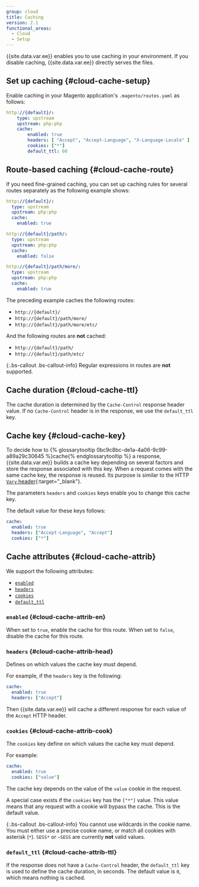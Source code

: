 ```yaml
---
group: cloud
title: Caching
version: 2.1
functional_areas:
  - Cloud
  - Setup
---
```


{{site.data.var.ee}} enables you to use caching in your environment. If you disable caching, {{site.data.var.ee}} directly serves the files.

## Set up caching {#cloud-cache-setup}

Enable caching in your Magento application's `.magento/routes.yaml` as follows:

```yaml
http://{default}/:
    type: upstream
    upstream: php:php
    cache:
        enabled: true
        headers: [ "Accept", "Accept-Language", "X-Language-Locale" ]
        cookies: ["*"]
        default_ttl: 60
```

## Route-based caching {#cloud-cache-route}

If you need fine-grained caching, you can set up caching rules for several routes separately as the following example shows:

```yaml
http://{default}/:
  type: upstream
  upstream: php:php
  cache:
    enabled: true

http://{default}/path/:
  type: upstream
  upstream: php:php
  cache:
    enabled: false

http://{default}/path/more/:
  type: upstream
  upstream: php:php
  cache:
    enabled: true
```

The preceding example caches the following routes:

-   `http://{default}/`
-   `http://{default}/path/more/`
-   `http://{default}/path/more/etc/`

And the following routes are **not** cached:

-   `http://{default}/path/`
-   `http://{default}/path/etc/`

{:.bs-callout .bs-callout-info}
Regular expressions in routes are **not** supported.

## Cache duration {#cloud-cache-ttl}

The cache duration is determined by the `Cache-Control` response header value. If no `Cache-Control` header is in the response, we use the `default_ttl` key.

## Cache key {#cloud-cache-key}

To decide how to {% glossarytooltip 0bc9c8bc-de1a-4a06-9c99-a89a29c30645 %}cache{% endglossarytooltip %} a response, {{site.data.var.ee}} builds a cache key depending on several factors and store the response associated with this key. When a request comes with the same cache key, the response is reused. Its purpose is similar to the HTTP [`Vary` header](https://www.w3.org/Protocols/rfc2616/rfc2616-sec14.html#sec14.44){:target="_blank"}.

The parameters `headers` and
`cookies` keys enable you to change this cache key.

The default value for these keys follows:

```yaml
cache:
  enabled: true
  headers: ["Accept-Language", "Accept"]
  cookies: ["*"]
```

## Cache attributes {#cloud-cache-attrib}

We support the following attributes:

*	[`enabled`](#cloud-cache-attrib-en)
*	[`headers`](#cloud-cache-attrib-head)
*	[`cookies`](#cloud-cache-attrib-cook)
*	[`default_ttl`](#cloud-cache-attrib-ttl)

### `enabled` {#cloud-cache-attrib-en}
When set to `true`, enable the cache for this route. When set to `false`, disable the cache for this route.

### `headers` {#cloud-cache-attrib-head}
Defines on which values the cache key must depend.

For example, if the `headers` key is the following:


```yaml
cache:
  enabled: true
  headers: ["Accept"]
```

Then {{site.data.var.ee}} will cache a different response for each value of the `Accept` HTTP header.

### `cookies` {#cloud-cache-attrib-cook}
The `cookies` key define on which values the cache key must depend.

For example:

```yaml
cache:
  enabled: true
  cookies: ["value"]
```

The cache key depends on the value of the `value` cookie in the request.

A special case exists if the `cookies` key has the `["*"]` value. This value means that any request with a cookie will bypass the cache. This is the default value.

{:.bs-callout .bs-callout-info}
You cannot  use wildcards in the cookie name. You must either use a precise cookie name, or match all cookies with asterisk (`*`). `SESS*` or `~SESS` are currently **not** valid values.

### `default_ttl` {#cloud-cache-attrib-ttl}
If the response does not have a `Cache-Control` header, the `default_ttl` key is used to define the cache duration, in seconds. The default value is `0`, which means nothing is cached.

